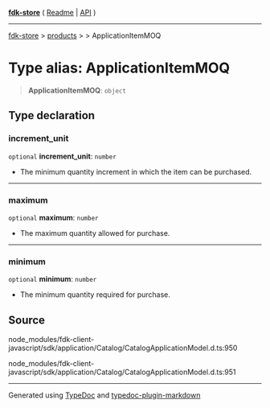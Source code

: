[**fdk-store**](../../../README.md) ( [Readme](../../../README.md) \| [API](../../../API.md) )

---

[fdk-store](../../../API.md) > [products](../../README.md) > [<internal>](../README.md) > ApplicationItemMOQ

# Type alias: ApplicationItemMOQ

> **ApplicationItemMOQ**: `object`

## Type declaration

### increment_unit

`optional` **increment_unit**: `number`

- The minimum quantity increment in which
  the item can be purchased.

---

### maximum

`optional` **maximum**: `number`

- The maximum quantity allowed for purchase.

---

### minimum

`optional` **minimum**: `number`

- The minimum quantity required for purchase.

## Source

node_modules/fdk-client-javascript/sdk/application/Catalog/CatalogApplicationModel.d.ts:950

node_modules/fdk-client-javascript/sdk/application/Catalog/CatalogApplicationModel.d.ts:951

---

Generated using [TypeDoc](https://typedoc.org/) and [typedoc-plugin-markdown](https://www.npmjs.com/package/typedoc-plugin-markdown)
